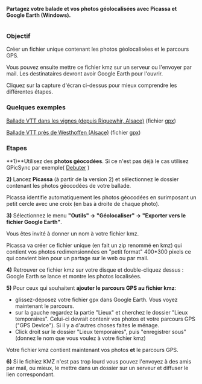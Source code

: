 **Partagez votre balade et vos photos géolocalisées avec Picassa et Google Earth (Windows).**


![![](http://farm1.static.flickr.com/235/455611242_d574862e52.jpg)](http://farm1.static.flickr.com/235/455611242_75fa897f38_o.jpg)

### Objectif ###

Créer un fichier unique contenant les photos géolocalisées et le parcours GPS.

Vous pouvez ensuite mettre ce fichier kmz sur un serveur ou l'envoyer par mail. Les destinataires devront avoir Google Earth pour l'ouvrir.

Cliquez sur la capture d'écran ci-dessus pour mieux comprendre les différentes étapes.

### Quelques exemples ###

[Ballade VTT dans les vignes (depuis Riquewhir, Alsace)](http://francois.schnell.free.fr/geo/riquewhir-8-april-07-viaPicassa.kmz) (fichier [gpx](http://francois.schnell.free.fr/geo/traklog-8-april-07-riquewhir.gpx))

[Ballade VTT près  de Westhoffen (Alsace)](http://francois.schnell.free.fr/geo/westhoffen-6-april-07-viaPicassa.kmz) (fichier [gpx](http://francois.schnell.free.fr/geo/traklog-6-april-07-westhoffen.gpx))
### Etapes ###


**1)**Utilisez des **photos géocodées**. Si ce n'est pas déjà le cas utilisez GPicSync par exemple( [Debuter](Debuter.md) )

**2)** Lancez **Picassa** (à partir de la version 2) et sélectionnez le dossier contenant les photos géocodées de votre ballade.

Picassa identifie automatiquement les photos géocodées en surimposant un petit cercle avec une croix (en bas à droite de chaque photo).

**3)** Sélectionnez le menu **"Outils" -> "Géolocaliser" -> "Exporter vers le fichier Google Earth"**.

Vous êtes invité à donner un nom à votre fichier kmz.

Picassa va créer ce fichier unique (en fait un zip renommé en kmz) qui contient vos photos  redimensionnées en "petit format" 400\*300 pixels ce qui convient bien pour un partage sur le web ou par mail.

**4)** Retrouver ce fichier kmz sur votre disque et double-cliquez dessus : Google Earth se lance et montre les photos localisées.

**5)** Pour ceux qui souhaitent **ajouter le parcours GPS au fichier kmz**:

  * glissez-déposez votre fichier gpx dans Google Earth. Vous voyez maintenant le parcours.
  * sur la gauche regardez la partie "Lieux" et cherchez le dossier "Lieux temporaires". Celui-ci devrait contenir vos photos et votre parcours GPS ("GPS Device"). Si il y a d'autres choses faites le ménage.
  * Click droit sur le dossier "Lieux temporaires", puis "enregistrer sous" (donnez le nom que vous voulez à votre fichier kmz)

Votre fichier kmz contient maintenant vos photos **et** le parcours GPS.

**6)** Si le fichiez KMZ n'est pas trop lourd vous pouvez l'envoyez à des amis par mail, ou mieux, le mettre dans un dossier sur un serveur et diffuser le lien correspondant.